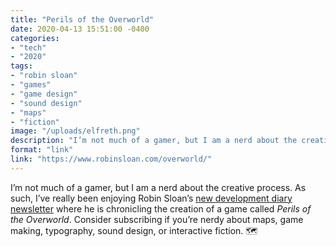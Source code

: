 ```yaml
---
title: "Perils of the Overworld"
date: 2020-04-13 15:51:00 -0400
categories: 
- "tech"
- "2020"
tags: 
- "robin sloan"
- "games"
- "game design"
- "sound design"
- "maps"
- "fiction"
image: "/uploads/elfreth.png"
description: "I’m not much of a gamer, but I am a nerd about the creative process. As such, I’ve really been enjoying Robin Sloan’s [new video game development newsletter](https://www.robinsloan.com/overworld/) where he is chronicleing the creation of a game called _Perils of the Overworld_. Consider subscribing if you’re nerdy about maps, game making, typography, sound design, or interactive fiction. 🗺"
format: "link"
link: "https://www.robinsloan.com/overworld/"
---
```


I’m not much of a gamer, but I am a nerd about the creative process. As such, I’ve really been enjoying Robin Sloan’s [new development diary newsletter](https://www.robinsloan.com/overworld/) where he is chronicling the creation of a game called _Perils of the Overworld_. Consider subscribing if you’re nerdy about maps, game making, typography, sound design, or interactive fiction. 🗺
